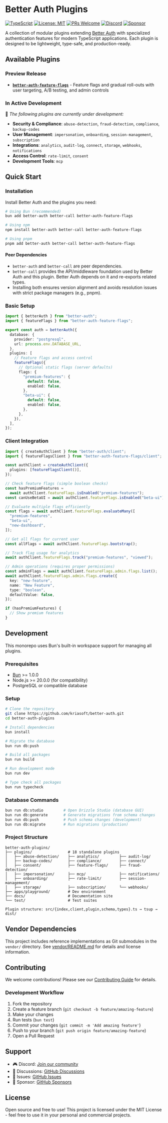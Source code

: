 # Better Auth Plugins

[![TypeScript](https://img.shields.io/badge/TypeScript-Ready-blue.svg)](https://www.typescriptlang.org/)
[![License: MIT](https://img.shields.io/badge/License-MIT-yellow.svg)](https://opensource.org/licenses/MIT)
[![PRs Welcome](https://img.shields.io/badge/PRs-welcome-brightgreen.svg)](https://github.com/kriasoft/better-auth/pulls)
[![Discord](https://img.shields.io/discord/643523529131950086?label=Discord&logo=discord)](https://discord.gg/SBwX6VeqCY)
[![Sponsor](https://img.shields.io/github/sponsors/koistya?label=Sponsor&logo=github)](https://github.com/sponsors/koistya)

A collection of modular plugins extending [Better Auth](https://better-auth.com) with specialized authentication features for modern TypeScript applications. Each plugin is designed to be lightweight, type-safe, and production-ready.

## Available Plugins

### Preview Release

- **[`better-auth-feature-flags`](./plugins/feature-flags)** - Feature flags and gradual roll-outs with user targeting, A/B testing, and admin controls

### In Active Development

🚧 _The following plugins are currently under development:_

- **Security & Compliance**: `abuse-detection`, `fraud-detection`, `compliance`, `backup-codes`
- **User Management**: `impersonation`, `onboarding`, `session-management`, `subscription`
- **Integrations**: `analytics`, `audit-log`, `connect`, `storage`, `webhooks`, `notifications`
- **Access Control**: `rate-limit`, `consent`
- **Development Tools**: `mcp`

## Quick Start

### Installation

Install Better Auth and the plugins you need:

```bash
# Using Bun (recommended)
bun add better-auth better-call better-auth-feature-flags

# Using npm
npm install better-auth better-call better-auth-feature-flags

# Using pnpm
pnpm add better-auth better-call better-auth-feature-flags
```

#### Peer Dependencies

- `better-auth` and `better-call` are peer dependencies.
- `better-call` provides the API/middleware foundation used by Better Auth and this plugin. Better Auth depends on it and re-exports related types.
- Installing both ensures version alignment and avoids resolution issues with strict package managers (e.g., pnpm).

### Basic Setup

```typescript
import { betterAuth } from "better-auth";
import { featureFlags } from "better-auth-feature-flags";

export const auth = betterAuth({
  database: {
    provider: "postgresql",
    url: process.env.DATABASE_URL,
  },
  plugins: [
    // Feature flags and access control
    featureFlags({
      // Optional static flags (server defaults)
      flags: {
        "premium-features": {
          default: false,
          enabled: false,
        },
        "beta-ui": {
          default: false,
          enabled: false,
        },
      },
    }),
  ],
});
```

### Client Integration

```typescript
import { createAuthClient } from "better-auth/client";
import { featureFlagsClient } from "better-auth-feature-flags/client";

const authClient = createAuthClient({
  plugins: [featureFlagsClient()],
});

// Check feature flags (simple boolean checks)
const hasPremiumFeatures =
  await authClient.featureFlags.isEnabled("premium-features");
const canUseBetaUI = await authClient.featureFlags.isEnabled("beta-ui");

// Evaluate multiple flags efficiently
const flags = await authClient.featureFlags.evaluateMany([
  "premium-features",
  "beta-ui",
  "new-dashboard",
]);

// Get all flags for current user
const allFlags = await authClient.featureFlags.bootstrap();

// Track flag usage for analytics
await authClient.featureFlags.track("premium-features", "viewed");

// Admin operations (requires proper permissions)
const adminFlags = await authClient.featureFlags.admin.flags.list();
await authClient.featureFlags.admin.flags.create({
  key: "new-feature",
  name: "New Feature",
  type: "boolean",
  defaultValue: false,
});

if (hasPremiumFeatures) {
  // Show premium features
}
```

## Development

This monorepo uses Bun's built-in workspace support for managing all plugins.

### Prerequisites

- [Bun](https://bun.sh) >= 1.0.0
- Node.js >= 20.0.0 (for compatibility)
- PostgreSQL or compatible database

### Setup

```bash
# Clone the repository
git clone https://github.com/kriasoft/better-auth.git
cd better-auth-plugins

# Install dependencies
bun install

# Migrate the database
bun run db:push

# Build all packages
bun run build

# Run development mode
bun run dev

# Type check all packages
bun run typecheck
```

### Database Commands

```bash
bun run db:studio         # Open Drizzle Studio (database GUI)
bun run db:generate       # Generate migrations from schema changes
bun run db:push           # Push schema changes (development)
bun run db:migrate        # Run migrations (production)
```

### Project Structure

```text
better-auth-plugins/
├── plugins/                # 18 standalone plugins
│   ├── abuse-detection/    ├── analytics/         ├── audit-log/
│   ├── backup-codes/       ├── compliance/        ├── connect/
│   ├── consent/            ├── feature-flags/     ├── fraud-detection/
│   ├── impersonation/      ├── mcp/               ├── notifications/
│   ├── onboarding/         ├── rate-limit/        ├── session-management/
│   ├── storage/            ├── subscription/      └── webhooks/
├── apps/playground/        # Dev environment
├── docs/                   # Documentation site
└── test/                   # Test suites

Plugin structure: src/{index,client,plugin,schema,types}.ts → tsup → dist/
```

## Vendor Dependencies

This project includes reference implementations as Git submodules in the `vendor/` directory. See [vendor/README.md](./vendor/README.md) for details and license information.

## Contributing

We welcome contributions! Please see our [Contributing Guide](.github/CONTRIBUTING.md) for details.

### Development Workflow

1. Fork the repository
2. Create a feature branch (`git checkout -b feature/amazing-feature`)
3. Make your changes
4. Run tests (`bun test`)
5. Commit your changes (`git commit -m 'Add amazing feature'`)
6. Push to your branch (`git push origin feature/amazing-feature`)
7. Open a Pull Request

## Support

- 🎮 Discord: [Join our community](https://discord.gg/SBwX6VeqCY)
- 💬 Discussions: [GitHub Discussions](https://github.com/kriasoft/better-auth/discussions)
- 🐛 Issues: [GitHub Issues](https://github.com/kriasoft/better-auth/issues)
- 💖 Sponsor: [GitHub Sponsors](https://github.com/sponsors/koistya)

## License

Open source and free to use! This project is licensed under the MIT License - feel free to use it in your personal and commercial projects.

